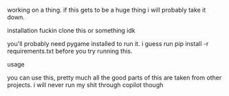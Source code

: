 working on a thing. if this gets to be a huge thing i will probably take it down.

installation
fuckin clone this or something idk

you'll probably need pygame installed to run it. i guess run pip install -r requirements.txt before you try running this.

usage

you can use this, pretty much all the good parts of this are taken from other projects. i will never run my shit through copilot though